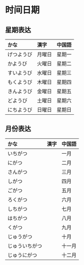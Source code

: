 # 时间日期

## 星期表达

|かな|漢字|中国語|
|:--|:--|:--|
|げつようび|月曜日|星期一|
|かようび|火曜日|星期二|
|すいようび|水曜日|星期三|
|もくようび|木曜日|星期四|
|きんようび|金曜日|星期五|
|どようび|土曜日|星期六|
|にちようび|日曜日|星期日|

## 月份表达

|かな|漢字|中国語|
|:--|:--|:--|
|いちがつ||一月|
|にがつ||二月|
|さんがつ||三月|
|しがつ||四月|
|ごがつ||五月|
|ろくがつ||六月|
|しちがつ||七月|
|はちがつ||八月|
|くがつ||九月|
|じゅうがつ||十月|
|じゅういちがつ||十一月|
|じゅうにがつ||十二月|
